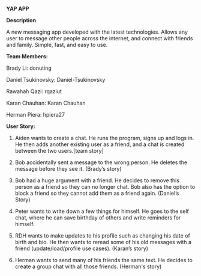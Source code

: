 **YAP APP**

**Description**

A new messaging app developed with the latest technologies.
Allows any user to message other people across the internet, and connect with
friends and family.
Simple, fast, and easy to use.

**Team Members:**

Brady Li: donuting

Daniel Tsukinovsky: Daniel-Tsukinovsky

Rawahah Qazi: rqaziut

Karan Chauhan: Karan Chauhan

Herman Piera: hpiera27

**User Story:**

1. Aiden wants to create a chat. He runs the program, signs up and logs in. He then adds another existing user as a friend, and a chat is created between the two users.[team story]
   
2. Bob accidentally sent a message to the wrong person. He deletes the message before they see it. (Brady’s story)

3. Bob had a huge argument with a friend. He decides to remove this person as a friend so they can no longer chat. Bob also has the option to block a friend so they cannot add them as a friend again. (Daniel’s Story)

4. Peter wants to write down a few things for himself.  He goes to the self chat, where he can save birthday of others and write reminders for himself.

5. RDH wants to make updates to his profile such as changing his date of birth and bio. He then wants to reread some of his old messages with a friend (update/load/profile use cases).  (Karan’s story)

6. Herman wants to send many of his friends the same text. He decides to create a group chat with all those friends.  (Herman's story)
